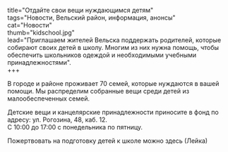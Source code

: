 title="Отдайте свои вещи нуждающимся детям"  
tags="Новости, Вельский район, информация, анонсы"  
cat="Новости"  
thumb="kidschool.jpg"  
lead="Приглашаем жителей Вельска поддержать родителей, которые собирают своих детей в школу. Многим из них нужна помощь, чтобы обеспечить школьников одеждой и необходимыми учебными принадлежностями".  
+++

В городе и районе проживает 70 семей, которые нуждаются в вашей помощи. Мы распределим собранные вещи среди детей из малообеспеченных семей.   

Детские вещи и канцелярские принадлежности приносите в фонд по адресу: ул. Рогозина, 48, каб. 12.  
С 10:00 до 17:00 с понедельника по пятницу.  

Пожертвовать на подготовку детей к школе можно здесь (Лейка)
